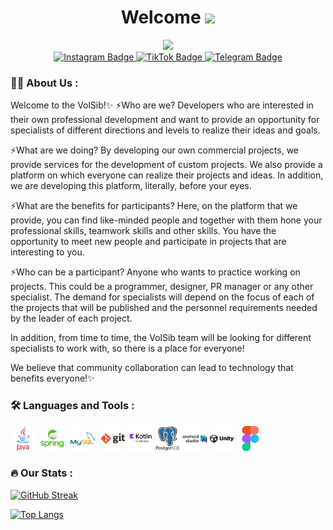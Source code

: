 <h1 align="center">Welcome</a> 
<img src="https://github.com/blackcater/blackcater/raw/main/images/Hi.gif" height="32"/></h1>
<div id="header" align="center">
  <img src="https://media.giphy.com/media/UOA7c30OGV7jgBye3U/giphy.gif" width="200"/>
</div>

<div id="badges" align="center">
  <a href="https://instagram.com/vol.sib">
    <img src="https://img.shields.io/badge/Instagram-pink?style=for-the-badge&logo=instagram&logoColor=white" alt="Instagram Badge"/>
  </a>
  <a href="https://www.tiktok.com/@volsib">
    <img src="https://img.shields.io/badge/TikTok-black?style=for-the-badge&logo=tiktok&logoColor=white" alt="TikTok Badge"/>
  </a>
  <a href="https://t.me/VolSib">
    <img src="https://img.shields.io/badge/Telegram-blue?style=for-the-badge&logo=telegram&logoColor=white" alt="Telegram Badge"/>
  </a>
</div>

### :woman_technologist: About Us :
Welcome to the VolSib!✨
⚡️Who are we? Developers who are interested in their own professional development and want to provide an opportunity for specialists of different directions and levels to realize their ideas and goals.

⚡️What are we doing? By developing our own commercial projects, we provide services for the development of custom projects. We also provide a platform on which everyone can realize their projects and ideas. In addition, we are developing this platform, literally, before your eyes.

⚡️What are the benefits for participants? Here, on the platform that we provide, you can find like-minded people and together with them hone your professional skills, teamwork skills and other skills. You have the opportunity to meet new people and participate in projects that are interesting to you.

⚡️Who can be a participant? Anyone who wants to practice working on projects. This could be a programmer, designer, PR manager or any other specialist. The demand for specialists will depend on the focus of each of the projects that will be published and the personnel requirements needed by the leader of each project.

In addition, from time to time, the VolSib team will be looking for different specialists to work with, so there is a place for everyone!

We believe that community collaboration can lead to technology that benefits everyone!✨


### :hammer_and_wrench: Languages and Tools :
<div>
  <img src="https://github.com/devicons/devicon/blob/master/icons/java/java-original-wordmark.svg" title="Java" alt="Java" width="40" height="40"/>&nbsp;
  <img src="https://github.com/devicons/devicon/blob/master/icons/spring/spring-original-wordmark.svg" title="Spring" alt="Spring" width="40" height="40"/>&nbsp;
  <img src="https://github.com/devicons/devicon/blob/master/icons/mysql/mysql-original-wordmark.svg" title="MySQL"  alt="MySQL" width="40" height="40"/>&nbsp;
  <img src="https://github.com/devicons/devicon/blob/master/icons/git/git-original-wordmark.svg" title="Git" **alt="Git" width="40" height="40"/>
  <img src="https://github.com/devicons/devicon/blob/master/icons/kotlin/kotlin-original-wordmark.svg" title="Kotlin" **alt="Kotlin" width="40" height="40"/>
  <img src="https://github.com/devicons/devicon/blob/master/icons/postgresql/postgresql-original-wordmark.svg" title="PostgreSQL" **alt="PostgreSQL" width="40" height="40"/>
  <img src="https://github.com/devicons/devicon/blob/master/icons/androidstudio/androidstudio-original-wordmark.svg" title="AndroidStudio" **alt="AndroidStudio" width="40" height="40"/>
  <img src="https://github.com/devicons/devicon/blob/master/icons/unity/unity-original-wordmark.svg" title="Unity" **alt="Unity" width="40" height="40"/>
  <img src="https://github.com/devicons/devicon/blob/master/icons/figma/figma-original.svg" title="Figma" **alt="Figma" width="40" height="40"/>
    
</div>

### :fire: Our Stats :
[![GitHub Streak](https://github-readme-streak-stats.herokuapp.com?user=VolSib&theme=dark&hide_border=true)](https://git.io/streak-stats)

[![Top Langs](https://github-readme-stats.vercel.app/api/top-langs/?username=VolSib&layout=compact&theme=vision-friendly-dark)](https://github.com/anuraghazra/github-readme-stats)

